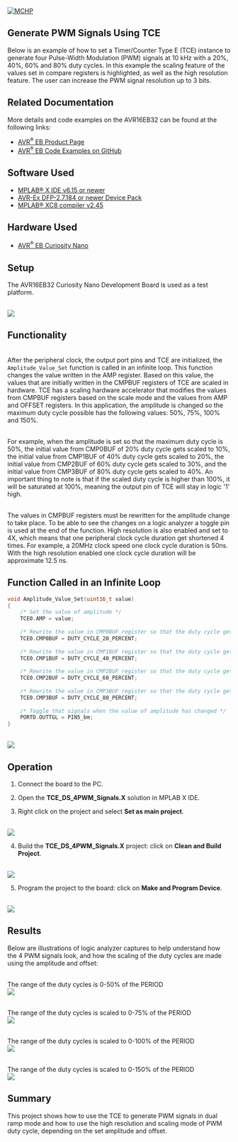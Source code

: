 [![MCHP](../images/microchip.png)](https://www.microchip.com)

## Generate PWM Signals Using TCE

Below is an example of how to set a Timer/Counter Type E (TCE) instance to generate four Pulse-Width Modulation (PWM) signals at 10 kHz with a 20%, 40%, 60% and 80% duty cycles. In this example the scaling feature of the values set in compare registers is highlighted, as well as the high resolution feature. The user can increase the PWM signal resolution up to 3 bits.

## Related Documentation

More details and code examples on the AVR16EB32 can be found at the following links:

- [AVR<sup>®</sup> EB Product Page](https://www.microchip.com/en-us/product/AVR16EB32)
- [AVR<sup>®</sup> EB Code Examples on GitHub](https://github.com/microchip-pic-avr-examples?q=AVR16EB32)

## Software Used

- [MPLAB® X IDE v6.15 or newer](https://www.microchip.com/en-us/tools-resources/develop/mplab-x-ide)
- [AVR-Ex DFP-2.7.184 or newer Device Pack](https://packs.download.microchip.com/)
- [MPLAB® XC8 compiler v2.45](https://www.microchip.com/en-us/tools-resources/develop/mplab-xc-compilers/downloads-documentation#XC8)

## Hardware Used

- [AVR<sup>®</sup> EB Curiosity Nano](https://www.microchip.com/en-us/product/AVR16EB32)

## Setup

The AVR16EB32 Curiosity Nano Development Board is used as a test platform.

<br><img src="../images/AVR16EB32_Cnano_Board.png">

## Functionality

<br>After the peripheral clock, the output port pins and TCE are initialized, the  ```Amplitude_Value_Set``` function is called in an infinite loop. This function changes the value written in the AMP register. Based on this value, the values that are initially written in the CMPBUF registers of TCE are scaled in hardware. TCE has a scaling hardware accelerator that modifies the values from CMPBUF registers based on the scale mode and the values from AMP and OFFSET registers. In this application, the amplitude is changed so the maximum duty cycle possible has the following values: 50%, 75%, 100% and 150%.

<br>For example, when the amplitude is set so that the maximum duty cycle is 50%, the initial value from CMP0BUF of 20% duty cycle gets scaled to 10%, the initial value from CMP1BUF of 40% duty cycle gets scaled to 20%, the initial value from CMP2BUF of 60% duty cycle gets scaled to 30%, and the initial value from CMP3BUF of 80% duty cycle gets scaled to 40%. An important thing to note is that if the scaled duty cycle is higher than 100%, it will be saturated at 100%, meaning the output pin of TCE will stay in logic '1' high.

<br>The values in CMPBUF registers must be rewritten for the amplitude change to take place. To be able to see the changes on a logic analyzer a toggle pin is used at the end of the function. High resolution is also enabled and set to 4X, which means that one peripheral clock cycle duration get shortened 4 times. For example, a 20MHz clock speed one clock cycle duration is 50ns. With the high resolution enabled one clock cycle duration will be approximate 12.5 ns.

## Function Called in an Infinite Loop

```c
void Amplitude_Value_Set(uint16_t value)
{
    /* Set the value of amplitude */
    TCE0.AMP = value;
    
    /* Rewrite the value in CMP0BUF register so that the duty cycle get scaled according to the new value of amplitude */
    TCE0.CMP0BUF = DUTY_CYCLE_20_PERCENT;
    
    /* Rewrite the value in CMP1BUF register so that the duty cycle get scaled according to the new value of amplitude */
    TCE0.CMP1BUF = DUTY_CYCLE_40_PERCENT;
    
    /* Rewrite the value in CMP2BUF register so that the duty cycle get scaled according to the new value of amplitude */
    TCE0.CMP2BUF = DUTY_CYCLE_60_PERCENT;
    
    /* Rewrite the value in CMP3BUF register so that the duty cycle get scaled according to the new value of amplitude */
    TCE0.CMP3BUF = DUTY_CYCLE_80_PERCENT;
    
    /* Toggle that signals when the value of amplitude has changed */
    PORTD.OUTTGL = PIN5_bm;
}
```

<br><img src="../images/tce_scale_flowchart.png">


 ## Operation
 
 1. Connect the board to the PC.

 2. Open the **TCE_DS_4PWM_Signals.X** solution in MPLAB X IDE.

 3. Right click on the project and select **Set as main project**.

<br><img src="../images/Set_as_main_project.png">

 4. Build the **TCE_DS_4PWM_Signals.X** project: click on **Clean and Build Project**.

<br><img src="../images/Clean_and_build.png">

 5. Program the project to the board: click on **Make and Program Device**.

<br><img src="../images/Program_board.png">

## Results

Below are illustrations of logic analyzer captures to help understand how the 4 PWM signals look, and how the scaling of the duty cycles are made using the amplitude and offset:


<br>The range of the duty cycles is 0-50% of the PERIOD 
<br><img src="../images/usecase1_0_50.png">

<br>The range of the duty cycles is scaled to 0-75% of the PERIOD
<br><img src="../images/usecase1_0_75.png">

<br>The range of the duty cycles is scaled to 0-100% of the PERIOD
<br><img src="../images/usecase1_0_100.png">

<br>The range of the duty cycles is scaled to 0-150% of the PERIOD
<br><img src="../images/usecase1_0_150.png">


## Summary

This project shows how to use the TCE to generate PWM signals in dual ramp mode and how to use the high resolution and scaling mode of PWM duty cycle, depending on the set amplitude and offset.